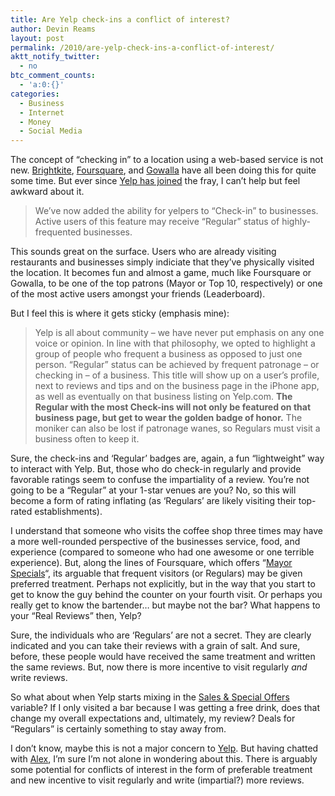 ```yaml
---
title: Are Yelp check-ins a conflict of interest?
author: Devin Reams
layout: post
permalink: /2010/are-yelp-check-ins-a-conflict-of-interest/
aktt_notify_twitter:
  - no
btc_comment_counts:
  - 'a:0:{}'
categories:
  - Business
  - Internet
  - Money
  - Social Media
---
```

The concept of &#8220;checking in&#8221; to a location using a web-based service is not new. [Brightkite][1], [Foursquare][2], and [Gowalla][3] have all been doing this for quite some time. But ever since [Yelp has joined][4] the fray, I can&#8217;t help but feel awkward about it.

> We&#8217;ve now added the ability for yelpers to &#8220;Check-in&#8221; to businesses. Active users of this feature may receive &#8220;Regular&#8221; status of highly-frequented businesses.

This sounds great on the surface. Users who are already visiting restaurants and businesses simply indiciate that they&#8217;ve physically visited the location. It becomes fun and almost a game, much like Foursquare or Gowalla, to be one of the top patrons (Mayor or Top 10, respectively) or one of the most active users amongst your friends (Leaderboard).

But I feel this is where it gets sticky (emphasis mine):

> Yelp is all about community &#8211; we have never put emphasis on any one voice or opinion. In line with that philosophy, we opted to highlight a group of people who frequent a business as opposed to just one person. &#8220;Regular&#8221; status can be achieved by frequent patronage &#8211; or checking in &#8211; of a business. This title will show up on a user&#8217;s profile, next to reviews and tips and on the business page in the iPhone app, as well as eventually on that business listing on Yelp.com. **The Regular with the most Check-ins will not only be featured on that business page, but get to wear the golden badge of honor.** The moniker can also be lost if patronage wanes, so Regulars must visit a business often to keep it. 

Sure, the check-ins and &#8216;Regular&#8217; badges are, again, a fun &#8220;lightweight&#8221; way to interact with Yelp. But, those who do check-in regularly and provide favorable ratings seem to confuse the impartiality of a review. You&#8217;re not going to be a &#8220;Regular&#8221; at your 1-star venues are you? No, so this will become a form of rating inflating (as &#8216;Regulars&#8217; are likely visiting their top-rated establishments). 

I understand that someone who visits the coffee shop three times may have a more well-rounded perspective of the businesses service, food, and experience (compared to someone who had one awesome or one terrible experience). But, along the lines of Foursquare, which offers &#8220;[Mayor Specials][5]&#8220;, its arguable that frequent visitors (or Regulars) may be given preferred treatment. Perhaps not explicitly, but in the way that you start to get to know the guy behind the counter on your fourth visit. Or perhaps you really get to know the bartender&#8230; but maybe not the bar? What happens to your &#8220;Real Reviews&#8221; then, Yelp?

Sure, the individuals who are &#8216;Regulars&#8217; are not a secret. They are clearly indicated and you can take their reviews with a grain of salt. And sure, before, these people would have received the same treatment and written the same reviews. But, now there is more incentive to visit regularly *and* write reviews.

So what about when Yelp starts mixing in the [Sales &#038; Special Offers][6] variable? If I only visited a bar because I was getting a free drink, does that change my overall expectations and, ultimately, my review? Deals for &#8220;Regulars&#8221; is certainly something to stay away from. 

I don&#8217;t know, maybe this is not a major concern to [Yelp][7]. But having chatted with [Alex][8], I&#8217;m sure I&#8217;m not alone in wondering about this. There is arguably some potential for conflicts of interest in the form of preferable treatment and new incentive to visit regularly and write (impartial?) more reviews.

 [1]: http://brightkite.com
 [2]: http://foursquare.com
 [3]: http://gowalla.com
 [4]: http://officialblog.yelp.com/2010/01/youre-gonna-want-to-checkout-yelp-for-iphone-v4.html
 [5]: http://foursquare.com/businesses/
 [6]: http://www.yelp.com/specialoffers/denver
 [7]: http://yelp.com
 [8]: http://alexking.org